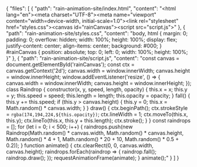 {
  "files": [
    {
      "path": "rain-animation-site/index.html",
      "content": "<!DOCTYPE html><html lang=\"en\"><head><meta charset=\"UTF-8\"><meta name=\"viewport\" content=\"width=device-width, initial-scale=1.0\"><title>Rain Animation</title><link rel=\"stylesheet\" href=\"styles.css\"></head><body><canvas id=\"rainCanvas\"></canvas><script src=\"script.js\"></script></body></html>"
    },
    {
      "path": "rain-animation-site/styles.css",
      "content": "body, html { margin: 0; padding: 0; overflow: hidden; width: 100%; height: 100%; display: flex; justify-content: center; align-items: center; background: #000; } #rainCanvas { position: absolute; top: 0; left: 0; width: 100%; height: 100%; }"
    },
    {
      "path": "rain-animation-site/script.js",
      "content": "const canvas = document.getElementById('rainCanvas'); const ctx = canvas.getContext('2d'); canvas.width = window.innerWidth; canvas.height = window.innerHeight; window.addEventListener('resize', () => { canvas.width = window.innerWidth; canvas.height = window.innerHeight; }); class Raindrop { constructor(x, y, speed, length, opacity) { this.x = x; this.y = y; this.speed = speed; this.length = length; this.opacity = opacity; } fall() { this.y += this.speed; if (this.y > canvas.height) { this.y = 0; this.x = Math.random() * canvas.width; } } draw() { ctx.beginPath(); ctx.strokeStyle = `rgba(174,194,224,${this.opacity})`; ctx.lineWidth = 1; ctx.moveTo(this.x, this.y); ctx.lineTo(this.x, this.y + this.length); ctx.stroke(); } } const raindrops = []; for (let i = 0; i < 500; i++) { raindrops.push(new Raindrop(Math.random() * canvas.width, Math.random() * canvas.height, Math.random() * 4 + 1, Math.random() * 20 + 10, Math.random() * 0.5 + 0.2)); } function animate() { ctx.clearRect(0, 0, canvas.width, canvas.height); raindrops.forEach(raindrop => { raindrop.fall(); raindrop.draw(); }); requestAnimationFrame(animate); } animate();"
    }
  ]
}
